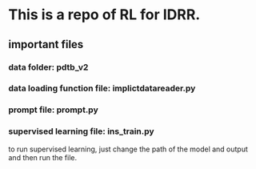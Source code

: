 # This is a repo of RL for IDRR.

## important files
### data folder: pdtb_v2
### data loading function file: implictdatareader.py
### prompt file: prompt.py

### supervised learning file: ins_train.py
to run supervised learning, just change the path of the model and output and then run the file.



